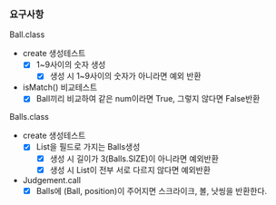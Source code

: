 ### 요구사항

Ball.class

* create 생성테스트
    - [x] 1~9사이의 숫자 생성
        - [x] 생성 시 1~9사이의 숫자가 아니라면 예외 반환

* isMatch() 비교테스트
    - [X] Ball끼리 비교하여 같은 num이라면 True, 그렇지 않다면 False반환

Balls.class

* create 생성테스트
    - [x] List<Ball>을 필드로 가지는 Balls생성
        - [x] 생성 시 길이가 3(Balls.SIZE)이 아니라면 예외반환
        - [x] 생성 시 List<Ball>이 전부 서로 다르지 않다면 예외반환

* Judgement.call
    - [x] Balls에 (Ball, position)이 주어지면 스크라이크, 볼, 낫씽을 반환한다.